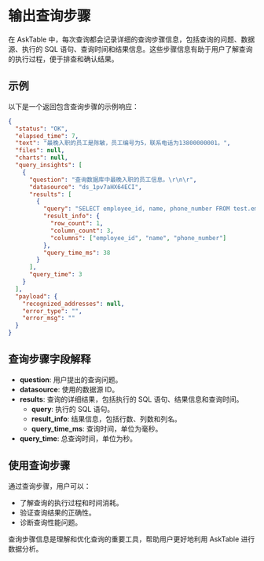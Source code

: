 # 输出查询步骤

在 AskTable 中，每次查询都会记录详细的查询步骤信息，包括查询的问题、数据源、执行的 SQL 语句、查询时间和结果信息。这些步骤信息有助于用户了解查询的执行过程，便于排查和确认结果。

## 示例

以下是一个返回包含查询步骤的示例响应：

```json
{
  "status": "OK",
  "elapsed_time": 7,
  "text": "最晚入职的员工是陈敏，员工编号为5，联系电话为13800000001。",
  "files": null,
  "charts": null,
  "query_insights": [
    {
      "question": "查询数据库中最晚入职的员工信息。\r\n\r",
      "datasource": "ds_1pv7aHX64ECI",
      "results": [
        {
          "query": "SELECT employee_id, name, phone_number FROM test.employees ORDER BY employee_id DESC LIMIT 1",
          "result_info": {
            "row_count": 1,
            "column_count": 3,
            "columns": ["employee_id", "name", "phone_number"]
          },
          "query_time_ms": 38
        }
      ],
      "query_time": 3
    }
  ],
  "payload": {
    "recognized_addresses": null,
    "error_type": "",
    "error_msg": ""
  }
}
```

## 查询步骤字段解释

- **question**: 用户提出的查询问题。
- **datasource**: 使用的数据源 ID。
- **results**: 查询的详细结果，包括执行的 SQL 语句、结果信息和查询时间。
  - **query**: 执行的 SQL 语句。
  - **result_info**: 结果信息，包括行数、列数和列名。
  - **query_time_ms**: 查询时间，单位为毫秒。
- **query_time**: 总查询时间，单位为秒。

## 使用查询步骤

通过查询步骤，用户可以：

- 了解查询的执行过程和时间消耗。
- 验证查询结果的正确性。
- 诊断查询性能问题。

查询步骤信息是理解和优化查询的重要工具，帮助用户更好地利用 AskTable 进行数据分析。
